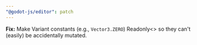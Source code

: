 ```yaml
---
"@godot-js/editor": patch
---
```


**Fix:** Make Variant constants (e.g., `Vector3.ZERO`) Readonly<> so they can't (easily) be accidentally mutated.
